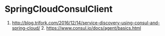 # SpringCloudConsulClient
1. http://blog.trifork.com/2016/12/14/service-discovery-using-consul-and-spring-cloud/  2. https://www.consul.io/docs/agent/basics.html
